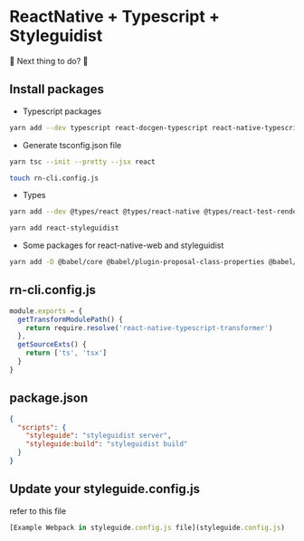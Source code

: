 # ReactNative + Typescript + Styleguidist

🤔 Next thing to do? 🌮

## Install packages

- Typescript packages

```sh
yarn add --dev typescript react-docgen-typescript react-native-typescript-transformer
```

- Generate tsconfig.json file

```sh
yarn tsc --init --pretty --jsx react
```

```sh
touch rn-cli.config.js
```

- Types

```sh
yarn add --dev @types/react @types/react-native @types/react-test-renderer
```

```sh
yarn add react-styleguidist
```

- Some packages for react-native-web and styleguidist

```sh
yarn add -D @babel/core @babel/plugin-proposal-class-properties @babel/plugin-proposal-object-rest-spread @babel/polyfill @babel/preset-env babel-loader babel-plugin-react-native-web file-loader metro-react-native-babel-preset react-art react-dom react-native-web react-styleguidist webpack webpack-cli webpack-dev-server ts-loader @types/react-dom @types/jest
```

## rn-cli.config.js

```js
module.exports = {
  getTransformModulePath() {
    return require.resolve('react-native-typescript-transformer')
  },
  getSourceExts() {
    return ['ts', 'tsx']
  }
}
```

## package.json

```json
{
  "scripts": {
    "styleguide": "styleguidist server",
    "styleguide:build": "styleguidist build"
  }
}
```

## Update your styleguide.config.js

refer to this file

```js
[Example Webpack in styleguide.config.js file](styleguide.config.js)
```
